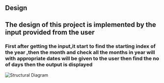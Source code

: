 ## Design
## The design of this project is implemented by the input provided  from the  user
### First after getting the input,it start to find the starting index of the year ,then the month and check all the months in year will with appropriate dates will be given to the user then find the no of days then the output is displayed
![Structural Diagram](https://user-images.githubusercontent.com/66382886/143389444-dcbe12cf-1f07-48df-8771-010cd91033b1.jpg)

